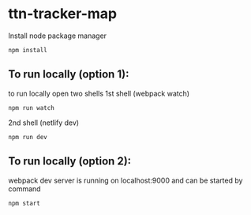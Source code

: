 # ttn-tracker-map

Install node package manager
```
npm install
```

## To run locally (option 1):
to run locally open two shells
1st shell (webpack watch)
```
npm run watch
```
2nd shell (netlify dev)
```
npm run dev
```
## To run locally (option 2):
webpack dev server is running on localhost:9000 and can be started by command
```
npm start
```
